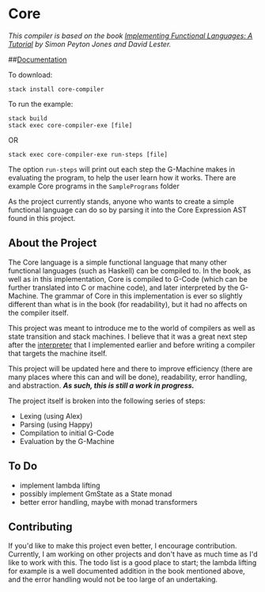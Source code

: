 # Core

*This compiler is based on the book [Implementing Functional Languages: A Tutorial](http://research.microsoft.com/en-us/um/people/simonpj/Papers/pj-lester-book/) by Simon Peyton Jones and David Lester.*

##[Documentation](http://hackage.haskell.org/package/core-compiler-0.1.0.2)

To download:  
```
stack install core-compiler
```
To run the example:  
```
stack build  
stack exec core-compiler-exe [file] 
```
OR  
```
stack exec core-compiler-exe run-steps [file]
```
The option ```run-steps``` will print out each step the G-Machine makes in evaluating the program, to help the user learn how it works. There are example Core programs in the ```SamplePrograms``` folder

As the project currently stands, anyone who wants to create a simple functional language can do so by parsing it into the Core Expression AST found in this project. 

## About the Project

The Core language is a simple functional language that many other functional languages (such as Haskell) can be compiled to. In the book, as well as in this implementation, Core is compiled to G-Code (which can be further translated into C or machine code), and later interpreted by the G-Machine. The grammar of Core in this implementation is ever so slightly different than what is in the book (for readability), but it had no affects on the compiler itself.

This project was meant to introduce me to the world of compilers as well as state transition and stack machines. I believe that it was a great next step after the [interpreter](https://github.com/aneksteind/Shkeem) that I implemented earlier and before writing a compiler that targets the machine itself. 

This project will be updated here and there to improve efficiency (there are many places where this can and will be done), readability, error handling, and abstraction. **_As such, this is still a work in progress._**

The project itself is broken into the following series of steps:  
- Lexing (using Alex)
- Parsing (using Happy)
- Compilation to initial G-Code
- Evaluation by the G-Machine
  
## To Do
- implement lambda lifting
- possibly implement GmState as a State monad
- better error handling, maybe with monad transformers

## Contributing
If you'd like to make this project even better, I encourage contribution. Currently, I am working on other projects and don't have as much time as I'd like to work with this. The todo list is a good place to start; the lambda lifting for example is a well documented addition in the book mentioned above, and the error handling would not be too large of an undertaking.

    
